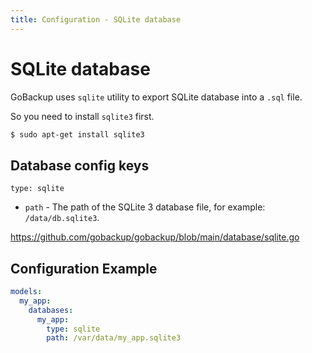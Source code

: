 ```yaml
---
title: Configuration - SQLite database
---
```


# SQLite database

GoBackup uses `sqlite` utility to export SQLite database into a `.sql` file.

So you need to install `sqlite3` first.

```bash
$ sudo apt-get install sqlite3
```

## Database config keys

`type: sqlite`

- `path` - The path of the SQLite 3 database file, for example: `/data/db.sqlite3`.

https://github.com/gobackup/gobackup/blob/main/database/sqlite.go

## Configuration Example

```yml
models:
  my_app:
    databases:
      my_app:
        type: sqlite
        path: /var/data/my_app.sqlite3
```
